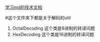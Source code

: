 [学习md的技术文档](http://www.mdeditor.com/)

#这个文件夹下都是关于解码的util

1. OctalDecoding 这个类是8进制的转译问题
2. HexDecoding 这个类是16进制的转译问题

